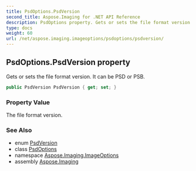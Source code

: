 ```yaml
---
title: PsdOptions.PsdVersion
second_title: Aspose.Imaging for .NET API Reference
description: PsdOptions property. Gets or sets the file format version. It can be PSD or PSB
type: docs
weight: 60
url: /net/aspose.imaging.imageoptions/psdoptions/psdversion/
---
```

## PsdOptions.PsdVersion property

Gets or sets the file format version. It can be PSD or PSB.

```csharp
public PsdVersion PsdVersion { get; set; }
```

### Property Value

The file format version.

### See Also

* enum [PsdVersion](../../../aspose.imaging.fileformats.psd/psdversion/)
* class [PsdOptions](../)
* namespace [Aspose.Imaging.ImageOptions](../../psdoptions/)
* assembly [Aspose.Imaging](../../../)


